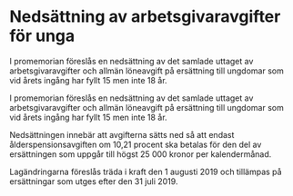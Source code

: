 # Nedsättning av arbetsgivaravgifter för unga

I promemorian föreslås en nedsättning av det samlade uttaget av
arbetsgivaravgifter och allmän löneavgift på ersättning till ungdomar som
vid årets ingång har fyllt 15 men inte 18 år.

I promemorian föreslås en nedsättning av det samlade uttaget av
arbetsgivaravgifter och allmän löneavgift på ersättning till ungdomar som
vid årets ingång har fyllt 15 men inte 18 år.

Nedsättningen innebär att avgifterna sätts ned så att endast ålderspensionsavgiften om 10,21 procent ska betalas för den del av ersättningen som uppgår till högst 25 000 kronor per kalendermånad.

Lagändringarna föreslås träda i kraft den 1 augusti 2019 och tillämpas
på ersättningar som utges efter den 31 juli 2019.
